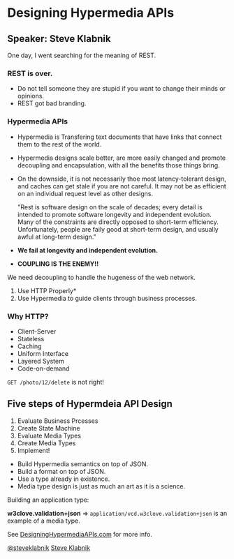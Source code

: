 # Designing Hypermedia APIs

## Speaker: Steve Klabnik

One day, I went searching for the meaning of REST.

### REST is over.

* Do not tell someone they are stupid if you want to change their minds or opinions.
* REST got bad branding.

### Hypermedia APIs

* Hypermedia is Transfering text documents that have links that connect them to the rest of the world.
* Hypermedia designs scale better, are more easily changed and promote decoupling and encapsulation, with all the benefits those things bring.
* On the downside, it is not necessarily thoe most latency-tolerant design, and caches can get stale if you are not careful. It may not be as efficient on an individual request level as other designs.

    "Rest is software design on the scale of decades; every detail is intended to promote software longevity and independent evolution. Many of the constraints are directly opposed to short-term efficiency. Unfortunately, people are faily good at short-term design, and usually awful at long-term design."

* **We fail at longevity and independent evolution.**
* **COUPLING IS THE ENEMY!!**

We need decoupling to handle the hugeness of the web network.

1. Use HTTP Properly*
2. Use Hypermedia to guide clients through business processes.

### Why HTTP?

* Client-Server
* Stateless
* Caching
* Uniform Interface
* Layered System
* Code-on-demand

`GET /photo/12/delete` is not right!

## Five steps of Hypermdeia API Design

1. Evaluate Business Prcesses
2. Create State Machine
3. Evaluate Media Types
4. Create Media Types
5. Implement!

* Build Hypermedia semantics on top of JSON.
* Build a format on top of JSON.
* Use a type already in existence.
* Media type design is just as much an art as it is a science.

Building an application type:

**w3clove.validation+json** => `application/vcd.w3clove.validation+json` is an example of a media type.

See [DesigningHypermediaAPIs.com](http://designinghypermediaapis.com) for more info.

[@steveklabnik](http://twitter.com/steveklabnik)
[Steve Klabnik](http://steveklabnik.com)
